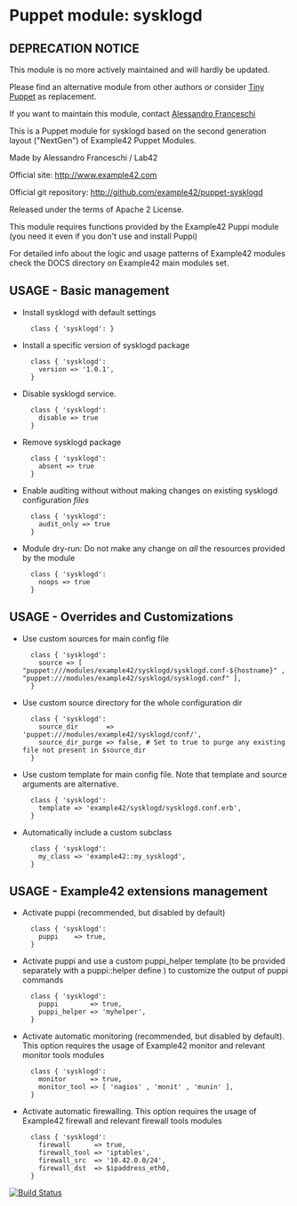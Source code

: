 # Puppet module: sysklogd

## DEPRECATION NOTICE
This module is no more actively maintained and will hardly be updated.

Please find an alternative module from other authors or consider [Tiny Puppet](https://github.com/example42/puppet-tp) as replacement.

If you want to maintain this module, contact [Alessandro Franceschi](https://github.com/alvagante)


This is a Puppet module for sysklogd based on the second generation layout ("NextGen") of Example42 Puppet Modules.

Made by Alessandro Franceschi / Lab42

Official site: http://www.example42.com

Official git repository: http://github.com/example42/puppet-sysklogd

Released under the terms of Apache 2 License.

This module requires functions provided by the Example42 Puppi module (you need it even if you don't use and install Puppi)

For detailed info about the logic and usage patterns of Example42 modules check the DOCS directory on Example42 main modules set.


## USAGE - Basic management

* Install sysklogd with default settings

        class { 'sysklogd': }

* Install a specific version of sysklogd package

        class { 'sysklogd':
          version => '1.0.1',
        }

* Disable sysklogd service.

        class { 'sysklogd':
          disable => true
        }

* Remove sysklogd package

        class { 'sysklogd':
          absent => true
        }

* Enable auditing without without making changes on existing sysklogd configuration *files*

        class { 'sysklogd':
          audit_only => true
        }

* Module dry-run: Do not make any change on *all* the resources provided by the module

        class { 'sysklogd':
          noops => true
        }


## USAGE - Overrides and Customizations
* Use custom sources for main config file 

        class { 'sysklogd':
          source => [ "puppet:///modules/example42/sysklogd/sysklogd.conf-${hostname}" , "puppet:///modules/example42/sysklogd/sysklogd.conf" ], 
        }


* Use custom source directory for the whole configuration dir

        class { 'sysklogd':
          source_dir       => 'puppet:///modules/example42/sysklogd/conf/',
          source_dir_purge => false, # Set to true to purge any existing file not present in $source_dir
        }

* Use custom template for main config file. Note that template and source arguments are alternative. 

        class { 'sysklogd':
          template => 'example42/sysklogd/sysklogd.conf.erb',
        }

* Automatically include a custom subclass

        class { 'sysklogd':
          my_class => 'example42::my_sysklogd',
        }


## USAGE - Example42 extensions management 
* Activate puppi (recommended, but disabled by default)

        class { 'sysklogd':
          puppi    => true,
        }

* Activate puppi and use a custom puppi_helper template (to be provided separately with a puppi::helper define ) to customize the output of puppi commands 

        class { 'sysklogd':
          puppi        => true,
          puppi_helper => 'myhelper', 
        }

* Activate automatic monitoring (recommended, but disabled by default). This option requires the usage of Example42 monitor and relevant monitor tools modules

        class { 'sysklogd':
          monitor      => true,
          monitor_tool => [ 'nagios' , 'monit' , 'munin' ],
        }

* Activate automatic firewalling. This option requires the usage of Example42 firewall and relevant firewall tools modules

        class { 'sysklogd':       
          firewall      => true,
          firewall_tool => 'iptables',
          firewall_src  => '10.42.0.0/24',
          firewall_dst  => $ipaddress_eth0,
        }



[![Build Status](https://travis-ci.org/example42/puppet-sysklogd.png?branch=master)](https://travis-ci.org/example42/puppet-sysklogd)
